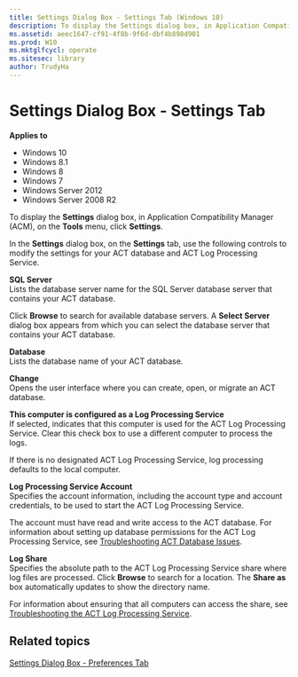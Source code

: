 ```yaml
---
title: Settings Dialog Box - Settings Tab (Windows 10)
description: To display the Settings dialog box, in Application Compatibility Manager (ACM), on the Tools menu, click Settings.
ms.assetid: aeec1647-cf91-4f8b-9f6d-dbf4b898d901
ms.prod: W10
ms.mktglfcycl: operate
ms.sitesec: library
author: TrudyHa
---
```


# Settings Dialog Box - Settings Tab


**Applies to**

-   Windows 10
-   Windows 8.1
-   Windows 8
-   Windows 7
-   Windows Server 2012
-   Windows Server 2008 R2

To display the **Settings** dialog box, in Application Compatibility Manager (ACM), on the **Tools** menu, click **Settings**.

In the **Settings** dialog box, on the **Settings** tab, use the following controls to modify the settings for your ACT database and ACT Log Processing Service.

<a href="" id="sql-server"></a>**SQL Server**  
Lists the database server name for the SQL Server database server that contains your ACT database.

Click **Browse** to search for available database servers. A **Select Server** dialog box appears from which you can select the database server that contains your ACT database.

<a href="" id="database"></a>**Database**  
Lists the database name of your ACT database.

<a href="" id="change"></a>**Change**  
Opens the user interface where you can create, open, or migrate an ACT database.

<a href="" id="this-computer-is-configured-as-a-log-processing-service"></a>**This computer is configured as a Log Processing Service**  
If selected, indicates that this computer is used for the ACT Log Processing Service. Clear this check box to use a different computer to process the logs.

If there is no designated ACT Log Processing Service, log processing defaults to the local computer.

<a href="" id="log-processing-service-account"></a>**Log Processing Service Account**  
Specifies the account information, including the account type and account credentials, to be used to start the ACT Log Processing Service.

The account must have read and write access to the ACT database. For information about setting up database permissions for the ACT Log Processing Service, see [Troubleshooting ACT Database Issues](troubleshooting-act-database-issues.md).

<a href="" id="log-share"></a>**Log Share**  
Specifies the absolute path to the ACT Log Processing Service share where log files are processed. Click **Browse** to search for a location. The **Share as** box automatically updates to show the directory name.

For information about ensuring that all computers can access the share, see [Troubleshooting the ACT Log Processing Service](troubleshooting-the-act-log-processing-service.md).

## Related topics


[Settings Dialog Box - Preferences Tab](act-settings-dialog-box-preferences-tab.md)

 

 






